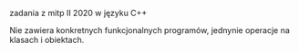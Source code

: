 zadania z mitp II 2020 w języku C++

Nie zawiera konkretnych funkcjonalnych programów, jednynie operacje na klasach i obiektach.
